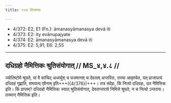 ```yaml
---
title: १०७ टिप्पणयः

---
```

- 4/372: E2, E1 (Fn.): āmanasyāmanasya devā iti
- 4/373: E2: ity evānupajyate
- 4/374: E2: āmanasyāmanasya devā iti
- 4/375: E2: 5,91; E6: 2,55

____________________________________________


## दधिग्रहो नैमित्तिकः श्रुतिसंयोगात् // MS_४,४.८ //

ज्योतिष्टोमे श्रूयते, यां वै कांचिद् अध्वर्युश् च यजमानश् च देवताम् अन्तरितः, तस्या आवृश्चेत, यत् प्राजापत्यं दधिग्रहं गृह्णाति, शमयत्य् एवैनाम् इति+++({4/376})+++। तत्र संदेहः, किं नित्यो दधिग्रहः, उत नैमित्तिक इति। किं प्राप्तम्? दधिग्रहो नैमित्तिकः स्यात् श्रुतिसंयोगात्, देवतान्तराये निमित्ते श्रूयते, न च नित्यो ऽन्तरायः। तस्मान् नैमित्तिक इति।
